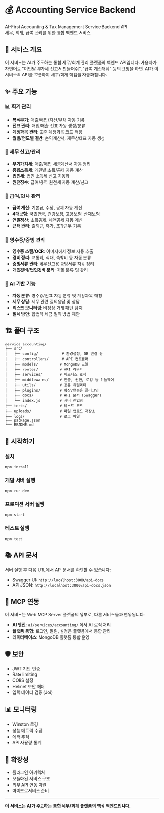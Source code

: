 # 💰 Accounting Service Backend

AI-First Accounting & Tax Management Service Backend API  
세무, 회계, 급여 관리를 위한 통합 백엔드 서비스

## 🎯 서비스 개요

이 서비스는 AI가 주도하는 통합 세무/회계 관리 플랫폼의 백엔드 API입니다. 
사용자가 자연어로 "이번달 부가세 신고서 만들어줘", "급여 계산해줘" 등의 요청을 하면,
AI가 이 서비스의 API를 호출하여 세무/회계 작업을 자동화합니다.

## ✨ 주요 기능

### 📊 회계 관리
- **복식부기**: 매출/매입/자산/부채 자동 기록
- **전표 관리**: 매입/매출 전표 자동 생성/분류
- **계정과목 관리**: 표준 계정과목 코드 적용
- **월별/연도별 결산**: 손익계산서, 재무상태표 자동 생성

### 🧾 세무 신고/관리
- **부가가치세**: 매출/매입 세금계산서 자동 정리
- **종합소득세**: 개인별 소득/공제 자동 계산
- **법인세**: 법인 소득세 신고 자동화
- **원천징수**: 급여/용역 원천세 자동 계산/신고

### 💼 급여/인사 관리
- **급여 계산**: 기본급, 수당, 공제 자동 계산
- **4대보험**: 국민연금, 건강보험, 고용보험, 산재보험
- **연말정산**: 소득공제, 세액공제 자동 계산
- **근태 관리**: 출퇴근, 휴가, 초과근무 기록

### 📄 영수증/증빙 관리
- **영수증 스캔/OCR**: 이미지에서 정보 자동 추출
- **경비 정리**: 교통비, 식대, 숙박비 등 자동 분류
- **증빙서류 관리**: 세무신고용 증빙서류 자동 정리
- **개인경비/법인경비 분리**: 자동 분류 및 관리

### 🤖 AI 기반 기능
- **자동 분류**: 영수증/전표 자동 분류 및 계정과목 매칭
- **세무 상담**: 세무 관련 질의응답 및 상담
- **리스크 모니터링**: 비정상 거래 패턴 탐지
- **절세 방안**: 합법적 세금 절약 방법 제안

## 🏗️ 폴더 구조

```
service_accounting/
├── src/
│   ├── config/           # 환경설정, DB 연결 등
│   ├── controllers/      # API 컨트롤러
│   ├── models/          # MongoDB 모델
│   ├── routes/          # API 라우터
│   ├── services/        # 비즈니스 로직
│   ├── middlewares/     # 인증, 권한, 로깅 등 미들웨어
│   ├── utils/           # 공통 유틸리티
│   ├── plugins/         # 확장/연동용 플러그인
│   ├── docs/            # API 문서 (Swagger)
│   └── index.js         # 서버 진입점
├── tests/               # 테스트 코드
├── uploads/             # 파일 업로드 저장소
├── logs/                # 로그 파일
├── package.json
└── README.md
```

## 🚀 시작하기

### 설치
```bash
npm install
```

### 개발 서버 실행
```bash
npm run dev
```

### 프로덕션 서버 실행
```bash
npm start
```

### 테스트 실행
```bash
npm test
```

## 📚 API 문서

서버 실행 후 다음 URL에서 API 문서를 확인할 수 있습니다:
- Swagger UI: `http://localhost:3000/api-docs`
- API JSON: `http://localhost:3000/api-docs.json`

## 🔗 MCP 연동

이 서비스는 Web MCP Server 플랫폼의 일부로, 다른 서비스들과 연동됩니다:

- **AI 엔진**: `ai/services/accounting/` 에서 AI 로직 처리
- **플랫폼 통합**: 로그인, 알림, 설정은 플랫폼에서 통합 관리
- **데이터베이스**: MongoDB 플랫폼 통합 운영

## 🛡️ 보안

- JWT 기반 인증
- Rate limiting
- CORS 설정
- Helmet 보안 헤더
- 입력 데이터 검증 (Joi)

## 📊 모니터링

- Winston 로깅
- 성능 메트릭 수집
- 에러 추적
- API 사용량 통계

## 🔧 확장성

- 플러그인 아키텍처
- 모듈화된 서비스 구조
- 외부 API 연동 지원
- 마이크로서비스 준비

---

**이 서비스는 AI가 주도하는 통합 세무/회계 플랫폼의 핵심 백엔드입니다.** 